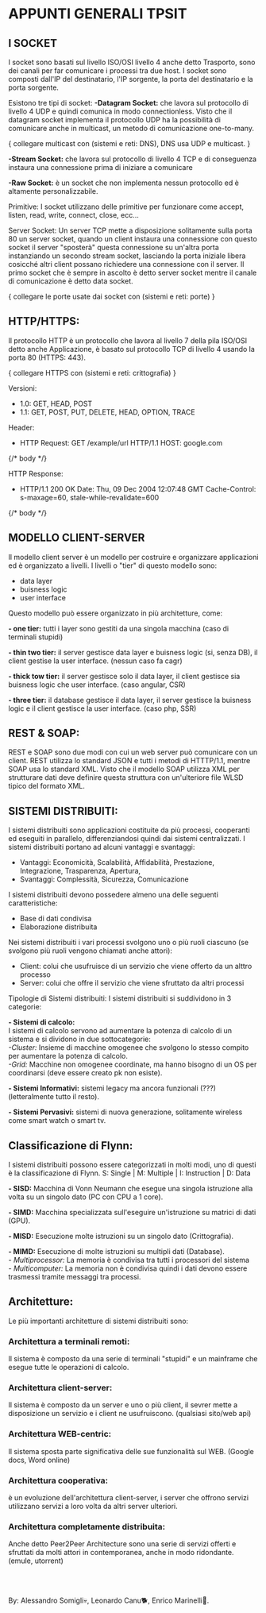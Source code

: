 #   APPUNTI GENERALI TPSIT

## I SOCKET
I socket sono basati sul livello ISO/OSI livello 4 anche detto Trasporto, sono dei canali per far comunicare i processi tra due host.
I socket sono composti dall'IP del destinatario, l'IP sorgente, la porta del destinatario e la porta sorgente.

Esistono tre tipi di socket:
**-Datagram Socket:** che lavora sul protocollo di livello 4 UDP e quindi comunica in modo connectionless.
Visto che il datagram socket implementa il protocollo UDP ha la possibilità di comunicare anche in multicast, un metodo di comunicazione one-to-many.

{ collegare multicast con (sistemi e reti: DNS), DNS usa UDP e multicast. }

**-Stream Socket:** che lavora sul protocollo di livello 4 TCP e di conseguenza instaura una connessione prima di iniziare a comunicare 

**-Raw Socket:** è un socket che non implementa nessun protocollo ed è altamente personalizzabile.

Primitive:
I socket utilizzano delle primitive per funzionare come accept, listen, read, write, connect, close, ecc...

Server Socket:
Un server TCP mette a disposizione solitamente sulla porta 80 un server socket,
quando un client instaura una connessione con questo socket il server "sposterà" 
questa connessione su un'altra porta instanziando un secondo stream socket, lasciando
la porta iniziale libera cosicché altri client possano richiedere una connessione con il server.
Il primo socket che è sempre in ascolto è detto server socket mentre il canale di comunicazione è detto data socket.

{ collegare le porte usate dai socket con (sistemi e reti: porte) }


## HTTP/HTTPS:
Il protocollo HTTP è un protocollo che lavora al livello 7 della pila ISO/OSI detto anche Applicazione,
è basato sul protocollo TCP di livello 4 usando la porta 80 (HTTPS: 443).

{ collegare HTTPS con (sistemi e reti: crittografia) }

Versioni: 
 - 1.0: GET, HEAD, POST
 - 1.1: GET, POST, PUT, DELETE, HEAD, OPTION, TRACE

Header: 
 - HTTP Request:
GET /example/url HTTP/1.1
HOST: google.com

{/* body */}

HTTP Response:
 - HTTP/1.1 200 OK
Date: Thu, 09 Dec 2004 12:07:48 GMT
Cache-Control: s-maxage=60, stale-while-revalidate=600

{/* body */}


##  MODELLO CLIENT-SERVER
Il modello client server è un modello per costruire e organizzare applicazioni ed è organizzato a livelli.
I livelli o "tier" di questo modello sono:
 - data layer
 - buisness logic
 - user interface

Questo modello può essere organizzato in più architetture, come:

 **- one tier:** tutti i layer sono gestiti da una singola macchina (caso di terminali stupidi)
 
 **- thin two tier:** il server gestisce data layer e buisness logic (si, senza DB), il client gestise la user interface. (nessun caso fa cagr)
 
 **- thick tow tier:** il server gestisce solo il data layer, il client gestisce sia buisness logic che user interface. (caso angular, CSR)
 
 **- three tier:** il database gestisce il data layer, il server gestisce la buisness logic e il client gestisce la user interface. (caso php, SSR)


## REST & SOAP:
REST e SOAP sono due modi con cui un web server può comunicare con un client.
REST utilizza lo standard JSON e tutti i metodi di HTTTP/1.1, mentre SOAP usa lo standard XML.
Visto che il modello SOAP utilizza XML per strutturare dati deve definire questa struttura con un'ulteriore
file WLSD tipico del formato XML.


## SISTEMI DISTRIBUITI:
I sistemi distribuiti sono applicazioni costituite da più processi, cooperanti ed eseguiti in parallelo, differenziandosi quindi dai sistemi centralizzati.
I sistemi distribuiti portano ad alcuni vantaggi e svantaggi:
 - Vantaggi: Economicità, Scalabilità, Affidabilità, Prestazione, Integrazione, Trasparenza, Apertura,
 - Svantaggi: Complessità, Sicurezza, Comunicazione

I sistemi distribuiti devono possedere almeno una delle seguenti caratteristiche:
 - Base di dati condivisa
 - Elaborazione distribuita

Nei sistemi distribuiti i vari processi svolgono uno o più ruoli ciascuno (se svolgono più ruoli vengono chiamati anche attori):
 - Client: colui che usufruisce di un servizio che viene offerto da un alttro processo
 - Server: colui che offre il servizio che viene sfruttato da altri processi

Tipologie di Sistemi distribuiti:
I sistemi distribuiti si suddividono in 3 categorie:

 **- Sistemi di calcolo:** <br>
	I sistemi di calcolo servono ad aumentare la potenza di calcolo di un sistema e si dividono in due sottocategorie: <br>
	*-Cluster:* Insieme di macchine omogenee che svolgono lo stesso compito per aumentare la potenza di calcolo.<br>
	 *-Grid:* Macchine non omogenee coordinate, ma hanno bisogno di un OS per coordinarsi (deve essere creato pk non esiste).

 **- Sistemi Informativi:** sistemi legacy ma ancora funzionali (???) (letteralmente tutto il resto).

 **- Sistemi Pervasivi:** sistemi di nuova generazione, solitamente wireless come smart watch o smart tv.


## Classificazione di Flynn:
I sistemi distribuiti possono essere categorizzati in molti modi, uno di questi è la classificazione di Flynn.
S: Single | M: Multiple | I: Instruction | D: Data

 **- SISD:** Macchina di Vonn Neumann che esegue una singola istruzione alla volta su un singolo dato (PC con CPU a 1 core).
 
 **- SIMD:** Macchina specializzata sull'eseguire un'istruzione su matrici di dati (GPU).
 
 **- MISD:** Esecuzione molte istruzioni su un singolo dato (Crittografia).
 
 **- MIMD:** Esecuzione di molte istruzioni su multipli dati (Database).<br>
			*- Multiprocessor:* La memoria è condivisa tra tutti i processori del sistema<br>
			*- Multicomputer:* La memoria non è condivisa quindi i dati devono essere trasmessi tramite messaggi tra processi.

## Architetture:
Le più importanti architetture di sistemi distribuiti sono:
###  Architettura a terminali remoti:
Il sistema è composto da una serie di terminali "stupidi" e un mainframe che esegue tutte le operazioni di calcolo.

### Architettura client-server:
Il sistema è composto da un server e uno o più client, il sevrer mette a disposizione un servizio e i client ne usufruiscono. (qualsiasi sito/web api)

 ###  Architettura WEB-centric:
Il sistema sposta parte significativa delle sue funzionalità sul WEB. (Google docs, Word online)

 ###  Architettura cooperativa:
è un evoluzione dell'architettura client-server, i server che offrono servizi utilizzano servizi a loro volta da altri server ulteriori.
	
 ###  Architettura completamente distribuita:
Anche detto Peer2Peer Architecture sono una serie di servizi offerti e sfruttati da molti attori in contemporanea, anche in modo ridondante. (emule, utorrent)


<br><br>

By: Alessandro Somigli💀, Leonardo Canu🐕, Enrico Marinelli👼.
